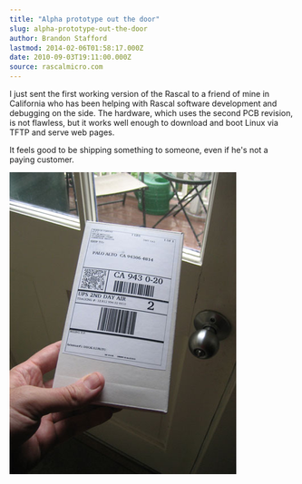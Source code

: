 ```yaml
---
title: "Alpha prototype out the door"
slug: alpha-prototype-out-the-door
author: Brandon Stafford
lastmod: 2014-02-06T01:58:17.000Z
date: 2010-09-03T19:11:00.000Z
source: rascalmicro.com
---
```

I just sent the first working version of the Rascal to a friend of mine in California who has been helping with Rascal software development and debugging on the side. The hardware, which uses the second PCB revision, is not flawless, but it works well enough to download and boot Linux via TFTP and serve web pages.

It feels good to be shipping something to someone, even if he's not a paying customer.

<img src="/img/alpha-rascal-shipped-2010-09-03.jpg">
